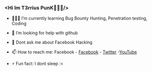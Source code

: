### <Hi Im T3rrius PunK🧑🏻‍💻/>


- 🧑🏻‍💻 I’m currently learning Bug Bounty Hunting, Penetration testing, Coding 

- 🤔 I’m looking for help with github 
- 💬 Dont ask me about Facebook Hacking 
- 📫 How to reach me: Facebook - [Facebook](https://m.facebook.com/etoljamescarl) - [Twitter](https://twitter.com/terrius) -[YouTube](https://youtube.com/terrius-punk)

- ⚡ Fun fact: I dont sleep :<

